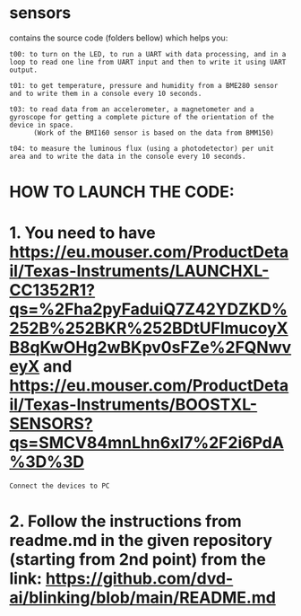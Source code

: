 # sensors

contains the source code (folders bellow) which helps you:

    t00: to turn on the LED, to run a UART with data processing, and in a loop to read one line from UART input and then to write it using UART output.
    
    t01: to get temperature, pressure and humidity from a BME280 sensor and to write them in a console every 10 seconds.
    
    t03: to read data from an accelerometer, a magnetometer and a gyroscope for getting a complete picture of the orientation of the device in space.
          (Work of the BMI160 sensor is based on the data from BMM150)
    
    t04: to measure the luminous flux (using a photodetector) per unit area and to write the data in the console every 10 seconds.
   

# HOW TO LAUNCH THE CODE:

# 1. You need to have https://eu.mouser.com/ProductDetail/Texas-Instruments/LAUNCHXL-CC1352R1?qs=%2Fha2pyFaduiQ7Z42YDZKD%252B%252BKR%252BDtUFlmucoyXB8qKwOHg2wBKpv0sFZe%2FQNwveyX and https://eu.mouser.com/ProductDetail/Texas-Instruments/BOOSTXL-SENSORS?qs=SMCV84mnLhn6xI7%2F2i6PdA%3D%3D
    Connect the devices to PC
    
# 2. Follow the instructions from readme.md in the given repository (starting from 2nd point) from the link: https://github.com/dvd-ai/blinking/blob/main/README.md
